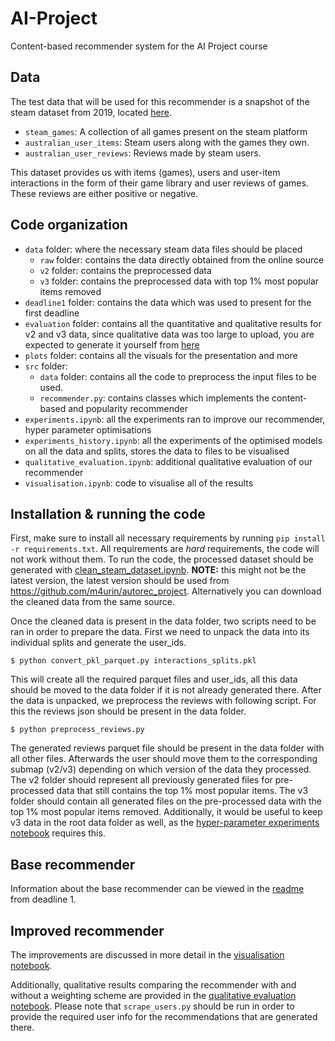 # AI-Project
Content-based recommender system for the AI Project course

## Data
The test data that will be used for this recommender is a snapshot of the steam dataset from 2019, located [here](http://deepx.ucsd.edu/public/jmcauley/steam/). 
* `steam_games`: A collection of all games present on the steam platform
* `australian_user_items`: Steam users along with the games they own.
* `australian_user_reviews`: Reviews made by steam users.

This dataset provides us with items (games), users and user-item interactions in the form of their game library and user reviews of games. These reviews are either positive or negative. 

## Code organization
* `data` folder: where the necessary steam data files should be placed
    - `raw` folder: contains the data directly obtained from the online source
    - `v2` folder: contains the preprocessed data
    - `v3` folder: contains the preprocessed data with top 1% most popular items removed
* `deadline1` folder: contains the data which was used to present for the first deadline
* `evaluation` folder: contains all the quantitative and qualitative results for v2 and v3 data, since qualitative data was too large to upload, you are expected to generate it yourself from [here](./experiments_history.ipynb)
* `plots` folder: contains all the visuals for the presentation and more
* `src` folder:
    - `data` folder: contains all the code to preprocess the input files to be used.
    - `recommender.py`: contains classes which implements the content-based and popularity recommender
* `experiments.ipynb`: all the experiments ran to improve our recommender, hyper parameter optimisations
* `experiments_history.ipynb`: all the experiments of the optimised models on all the data and splits, stores the data to files to be visualised
* `qualitative_evaluation.ipynb`: additional qualitative evaluation of our recommender
* `visualisation.ipynb`: code to visualise all of the results

## Installation & running the code
First, make sure to install all necessary requirements by running `pip install -r requirements.txt`. All requirements are *hard* requirements, the code will not work without them.
To run the code, the processed dataset should be generated with [clean_steam_dataset.ipynb](./src/data/clean_steam_dataset.ipynb). **NOTE:** this might not be the latest version, the latest version should be used from https://github.com/m4urin/autorec_project. Alternatively you can download the cleaned data from the same source.

Once the cleaned data is present in the data folder, two scripts need to be ran in order to prepare the data. First we need to unpack the data into its individual splits and generate the user_ids.
```
$ python convert_pkl_parquet.py interactions_splits.pkl
```
This will create all the required parquet files and user_ids, all this data should be moved to the data folder if it is not already generated there. After the data is unpacked, we preprocess the reviews with following script. For this the reviews json should be present in the data folder.
```
$ python preprocess_reviews.py
```
The generated reviews parquet file should be present in the data folder with all other files. Afterwards the user should move them to the corresponding submap (v2/v3) depending on which version of the data they processed.
The v2 folder should represent all previously generated files for pre-processed data that still contains the top 1% most popular items. The v3 folder should contain all generated files on the pre-processed data with the top 1% most popular items removed.
Additionally, it would be useful to keep v3 data in the root data folder as well, as the [hyper-parameter experiments notebook](experiments.ipynb) requires this.

## Base recommender
Information about the base recommender can be viewed in the [readme](./deadline1/README.md) from deadline 1.

## Improved recommender
The improvements are discussed in more detail in the [visualisation notebook](./visualisation.ipynb).

Additionally, qualitative results comparing the recommender with and without a weighting scheme are provided in the [qualitative evaluation notebook](./qualitative_evaluation.ipynb). Please note that `scrape_users.py` should be run in order to provide the required user info for the recommendations that are generated there.